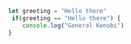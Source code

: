 ```js
let greeting = "Hello there"
 if(greeting == "Hello there") {
    console.log("General Kenobi")
}
```


<!--START_SECTION:waka-->
<!--END_SECTION:waka-->

